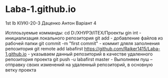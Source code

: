 # Laba-1.github.io
1st lb
КІУКІ-20-3 Даценко Антон Варіант 4

Исплоьзуемые комманды:
cd D:/ХНУРЭ/ITEX/Проекты
gin int - инициализация локального репозитория
git add - добавление файлов из рабочей папки
git commit -m "first commit" - коммит дляля заполнения репозитория 
git remote add labafirst https://github.com/Raiker1415/Laba-1.github.io - указываем данный репозиторий в качестве удаленного репозитория проекта
git push -u labafirst master - Выполняем пуш – отправку своих изменений на удаленный репозиторий, в основную ветку проекта

